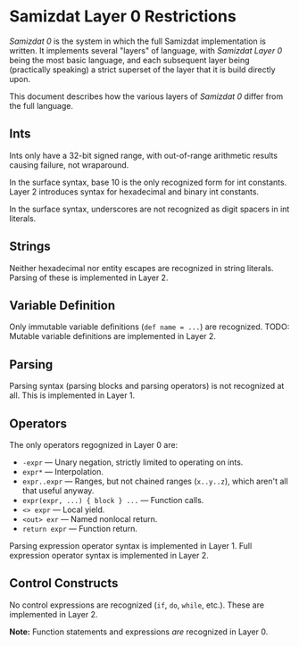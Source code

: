 Samizdat Layer 0 Restrictions
=============================

*Samizdat 0* is the system in which the full Samizdat implementation is
written. It implements several "layers" of language, with *Samizdat Layer 0*
being the most basic language, and each subsequent layer being (practically
speaking) a strict superset of the layer that it is build directly upon.

This document describes how the various layers of *Samizdat 0* differ
from the full language.


Ints
----

Ints only have a 32-bit signed range, with out-of-range arithmetic
results causing failure, not wraparound.

In the surface syntax, base 10 is the only recognized form for int
constants. Layer 2 introduces syntax for hexadecimal and binary int
constants.

In the surface syntax, underscores are not recognized as digit spacers
in int literals.

Strings
-------

Neither hexadecimal nor entity escapes are recognized in string literals.
Parsing of these is implemented in Layer 2.

Variable Definition
-------------------

Only immutable variable definitions (`def name = ...`) are recognized.
TODO: Mutable variable definitions are implemented in Layer 2.

Parsing
-------

Parsing syntax (parsing blocks and parsing operators) is not recognized at
all. This is implemented in Layer 1.

Operators
---------

The only operators regognized in Layer 0 are:

* `-expr` &mdash; Unary negation, strictly limited to operating on ints.
* `expr*` &mdash; Interpolation.
* `expr..expr` &mdash; Ranges, but not chained ranges (`x..y..z`), which
  aren't all that useful anyway.
* `expr(expr, ...) { block } ...` &mdash; Function calls.
* `<> expr` &mdash; Local yield.
* `<out> exr` &mdash; Named nonlocal return.
* `return expr` &mdash; Function return.

Parsing expression operator syntax is implemented in Layer 1.
Full expression operator syntax is implemented in Layer 2.

Control Constructs
------------------

No control expressions are recognized (`if`, `do`, `while`, etc.). These
are implemented in Layer 2.

**Note:** Function statements and expressions *are* recognized in Layer 0.

